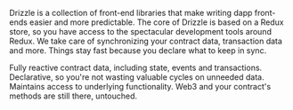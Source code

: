 Drizzle is a collection of front-end libraries that make writing dapp front-ends easier and more predictable. The core of Drizzle is based on a Redux store, so you have access to the spectacular development tools around Redux. We take care of synchronizing your contract data, transaction data and more. Things stay fast because you declare what to keep in sync.

Fully reactive contract data, including state, events and transactions.
Declarative, so you're not wasting valuable cycles on unneeded data.
Maintains access to underlying functionality. Web3 and your contract's methods are still there, untouched.
